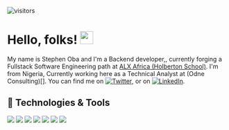 <!-- More info, tips and tricks for making GitHub Profile README can be found in my article at https://towardsdatascience.com/build-a-stunning-readme-for-your-github-profile-9b80434fe5d7 -->

<!-- [![Header](https://raw.githubusercontent.com/MartinHeinz/MartinHeinz/master/readme_header.png "Header")](https://martinheinz.dev/) -->

![visitors](https://visitor-badge-reloaded.herokuapp.com/badge?page_id=stephenoba.stephenoba&color=00cf00)

# Hello, folks! <img src="https://raw.githubusercontent.com/stephenoba/stephenoba/master/wave.gif" width="30px" height="30px" />

My name is Stephen Oba and I'm a Backend developer,, currently forging a Fullstack Software Engineering path at [ALX Africa (Holberton School)](). I'm from Nigeria, Currently working here as a Technical Analyst at (Odne Consulting)[]. You can find me on [![Twitter][1.2]][1],  or on [![LinkedIn][3.2]][3].

## 🔧 Technologies & Tools
![](https://img.shields.io/badge/OS-Linux-informational?style=flat&logo=linux&logoColor=white&color=011c05)
![](https://img.shields.io/badge/Code-Python-informational?style=flat&logo=python&logoColor=white&color=011c05)
![](https://img.shields.io/badge/Code-JavaScript-informational?style=flat&logo=javascript&logoColor=white&color=011c05)
![](https://img.shields.io/badge/Shell-Bash-informational?style=flat&logo=gnu-bash&logoColor=white&color=011c05)
![](https://img.shields.io/badge/Database-PostgreSQL-informational?style=flat&logo=postgresql&logoColor=white&color=011c05)
![](https://img.shields.io/badge/Tools-Docker-informational?style=flat&logo=docker&logoColor=white&color=011c05)
![](https://img.shields.io/badge/Tools-Kubernetes-informational?style=flat&logo=kubernetes&logoColor=white&color=011c05)
<!-- ![](https://img.shields.io/badge/Editor-IntelliJ_IDEA-informational?style=flat&logo=intellij-idea&logoColor=white&color=2bbc8a) -->
<!-- 
![](https://img.shields.io/badge/Code-Golang-informational?style=flat&logo=go&logoColor=white&color=2bbc8a)
![](https://img.shields.io/badge/Code-Make-informational?style=flat&logo=cmake&logoColor=white&color=2bbc8a)
![](https://img.shields.io/badge/Code-Vue-informational?style=flat&logo=vue.js&logoColor=white&color=2bbc8a)
-->
<!--
![](https://img.shields.io/badge/Tools-Red_Hat_OpenShift-informational?style=flat&logo=red-hat-open-shift&logoColor=white&color=2bbc8a)
![](https://img.shields.io/badge/Cloud-Digital_Ocean-informational?style=flat&logo=digitalocean&logoColor=white&color=2bbc8a)
-->
<!--
## &#x270d; Blog & Writing
-->
<!--
Apart from coding, I also maintain a blog - you can find my articles on my website at [martinheinz.dev](https://martinheinz.dev/) as well as on [Medium](https://medium.com/@martin.heinz) and [DEV.to](https://dev.to/martinheinz).

A sample of my recent articles:
-->

<!-- BLOG-POST-LIST:START -->
<!--
- [You Should Be Using Python&#39;s Walrus Operator - Here&#39;s Why](https://martinheinz.dev/blog/79)
- [Recipes and Tricks for Effective Structural Pattern Matching in Python](https://martinheinz.dev/blog/78)
- [It&#39;s Time to Say Goodbye to These Python Libraries](https://martinheinz.dev/blog/77)
- [Advanced Features of Kubernetes&#39; Horizontal Pod Autoscaler](https://martinheinz.dev/blog/76)
-->
<!-- BLOG-POST-LIST:END -->

<!-- links to social media icons -->

<!-- icons with padding -->

[1.1]: http://i.imgur.com/tXSoThF.png (twitter icon with padding)
[2.1]: http://i.imgur.com/0o48UoR.png (github icon with padding)

<!-- icons without padding -->

[1.2]: http://i.imgur.com/wWzX9uB.png
[2.2]: http://i.imgur.com/9I6NRUm.png (github icon without padding)
[3.2]: https://raw.githubusercontent.com/MartinHeinz/MartinHeinz/master/linkedin-3-16.png (LinkedIn icon without padding)


<!-- links to your social media accounts -->

[1]: https://twitter.com/stephenooba
[2]: https://github.com/stephenoba
[3]: https://www.linkedin.com/in/stephenoba/
[4]: https://www.instagram.com/stephenoba


<!-- Resources -->
<!-- Icons: https://simpleicons.org/ -->
<!-- GitHub Stats: https://github.com/anuraghazra/github-readme-stats -->
<!-- Emojis: https://emojipedia.org/emoji/ -->
<!-- HTML Emojis: https://www.fileformat.info/index.htm -->
<!-- Shields: https://shields.io/ -->
<!-- Awesome GitHub Profile README: https://github.com/abhisheknaiidu/awesome-github-profile-readme -->
